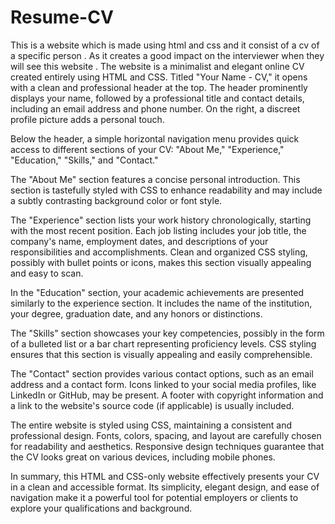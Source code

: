 # Resume-CV
This is a website which is made using html and css and it consist of a cv of a specific person . As it creates a good impact on the interviewer when they will see this website .
The website is a minimalist and elegant online CV created entirely using HTML and CSS. Titled "Your Name - CV," it opens with a clean and professional header at the top. The header prominently displays your name, followed by a professional title and contact details, including an email address and phone number. On the right, a discreet profile picture adds a personal touch.

Below the header, a simple horizontal navigation menu provides quick access to different sections of your CV: "About Me," "Experience," "Education," "Skills," and "Contact."

The "About Me" section features a concise personal introduction. This section is tastefully styled with CSS to enhance readability and may include a subtly contrasting background color or font style.

The "Experience" section lists your work history chronologically, starting with the most recent position. Each job listing includes your job title, the company's name, employment dates, and descriptions of your responsibilities and accomplishments. Clean and organized CSS styling, possibly with bullet points or icons, makes this section visually appealing and easy to scan.

In the "Education" section, your academic achievements are presented similarly to the experience section. It includes the name of the institution, your degree, graduation date, and any honors or distinctions.

The "Skills" section showcases your key competencies, possibly in the form of a bulleted list or a bar chart representing proficiency levels. CSS styling ensures that this section is visually appealing and easily comprehensible.

The "Contact" section provides various contact options, such as an email address and a contact form. Icons linked to your social media profiles, like LinkedIn or GitHub, may be present. A footer with copyright information and a link to the website's source code (if applicable) is usually included.

The entire website is styled using CSS, maintaining a consistent and professional design. Fonts, colors, spacing, and layout are carefully chosen for readability and aesthetics. Responsive design techniques guarantee that the CV looks great on various devices, including mobile phones.

In summary, this HTML and CSS-only website effectively presents your CV in a clean and accessible format. Its simplicity, elegant design, and ease of navigation make it a powerful tool for potential employers or clients to explore your qualifications and background.
